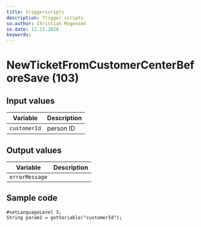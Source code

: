 ```yaml
---
title: triggerscripts
description: Trigger scripts
so.author: Christian Mogensen
so.date: 11.11.2020
keywords:
---
```


# NewTicketFromCustomerCenterBeforeSave (103)

## Input values

|Variable|Description|
|---|---|
| `customerId` | person ID|

## Output values

|Variable|Description|
|---|---|
| `errorMessage`||

## Sample code

```crmscript
#setLanguageLevel 3;
String param1 = getVariable("customerId");
```
